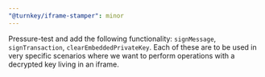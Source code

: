 ```yaml
---
"@turnkey/iframe-stamper": minor
---
```


Pressure-test and add the following functionality: `signMessage`, `signTransaction`, `clearEmbeddedPrivateKey`. Each of these are to be used in very specific scenarios where we want to perform operations with a decrypted key living in an iframe.
